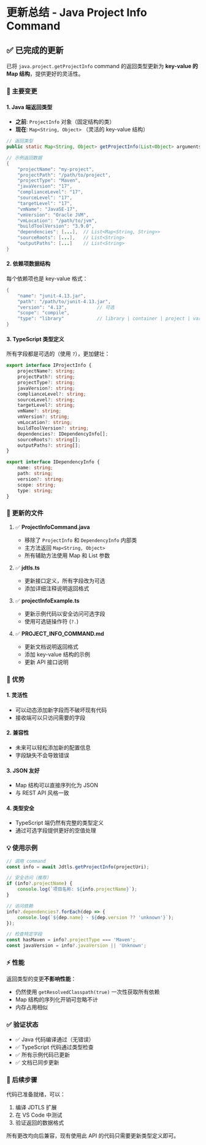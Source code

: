 # 更新总结 - Java Project Info Command

## ✅ 已完成的更新

已将 `java.project.getProjectInfo` command 的返回类型更新为 **key-value 的 Map 结构**，提供更好的灵活性。

### 🔄 主要变更

#### 1. **Java 端返回类型** 
- **之前**: `ProjectInfo` 对象（固定结构的类）
- **现在**: `Map<String, Object>` （灵活的 key-value 结构）

```java
// 返回类型
public static Map<String, Object> getProjectInfo(List<Object> arguments, IProgressMonitor monitor)

// 示例返回数据
{
    "projectName": "my-project",
    "projectPath": "/path/to/project",
    "projectType": "Maven",
    "javaVersion": "17",
    "complianceLevel": "17",
    "sourceLevel": "17",
    "targetLevel": "17",
    "vmName": "JavaSE-17",
    "vmVersion": "Oracle JVM",
    "vmLocation": "/path/to/jvm",
    "buildToolVersion": "3.9.0",
    "dependencies": [...],  // List<Map<String, String>>
    "sourceRoots": [...],   // List<String>
    "outputPaths": [...]    // List<String>
}
```

#### 2. **依赖项数据结构**
每个依赖项也是 key-value 格式：

```java
{
    "name": "junit-4.13.jar",
    "path": "/path/to/junit-4.13.jar",
    "version": "4.13",           // 可选
    "scope": "compile",
    "type": "library"            // library | container | project | variable
}
```

#### 3. **TypeScript 类型定义**
所有字段都是可选的（使用 `?`），更加健壮：

```typescript
export interface IProjectInfo {
    projectName?: string;
    projectPath?: string;
    projectType?: string;
    javaVersion?: string;
    complianceLevel?: string;
    sourceLevel?: string;
    targetLevel?: string;
    vmName?: string;
    vmVersion?: string;
    vmLocation?: string;
    buildToolVersion?: string;
    dependencies?: IDependencyInfo[];
    sourceRoots?: string[];
    outputPaths?: string[];
}

export interface IDependencyInfo {
    name: string;
    path: string;
    version?: string;
    scope: string;
    type: string;
}
```

### 📝 更新的文件

1. ✅ **ProjectInfoCommand.java**
   - 移除了 `ProjectInfo` 和 `DependencyInfo` 内部类
   - 主方法返回 `Map<String, Object>`
   - 所有辅助方法使用 Map 和 List 参数

2. ✅ **jdtls.ts**
   - 更新接口定义，所有字段改为可选
   - 添加详细注释说明返回格式

3. ✅ **projectInfoExample.ts**
   - 更新示例代码以安全访问可选字段
   - 使用可选链操作符 (`?.`)

4. ✅ **PROJECT_INFO_COMMAND.md**
   - 更新文档说明返回格式
   - 添加 key-value 结构的示例
   - 更新 API 接口说明

### 🎯 优势

#### 1. **灵活性**
- 可以动态添加新字段而不破坏现有代码
- 接收端可以只访问需要的字段

#### 2. **兼容性**
- 未来可以轻松添加新的配置信息
- 字段缺失不会导致错误

#### 3. **JSON 友好**
- Map 结构可以直接序列化为 JSON
- 与 REST API 风格一致

#### 4. **类型安全**
- TypeScript 端仍然有完整的类型定义
- 通过可选字段提供更好的空值处理

### 💡 使用示例

```typescript
// 调用 command
const info = await Jdtls.getProjectInfo(projectUri);

// 安全访问（推荐）
if (info?.projectName) {
    console.log(`项目名称: ${info.projectName}`);
}

// 访问依赖
info?.dependencies?.forEach(dep => {
    console.log(`${dep.name} - ${dep.version ?? 'unknown'}`);
});

// 检查特定字段
const hasMaven = info?.projectType === 'Maven';
const javaVersion = info?.javaVersion || 'Unknown';
```

### ⚡ 性能

返回类型的变更**不影响性能**：
- 仍然使用 `getResolvedClasspath(true)` 一次性获取所有依赖
- Map 结构的序列化开销可忽略不计
- 内存占用相似

### ✅ 验证状态

- ✅ Java 代码编译通过（无错误）
- ✅ TypeScript 代码通过类型检查
- ✅ 所有示例代码已更新
- ✅ 文档已同步更新

### 🚀 后续步骤

代码已准备就绪，可以：
1. 编译 JDTLS 扩展
2. 在 VS Code 中测试
3. 验证返回的数据格式

所有更改均向后兼容，现有使用此 API 的代码只需要更新类型定义即可。
